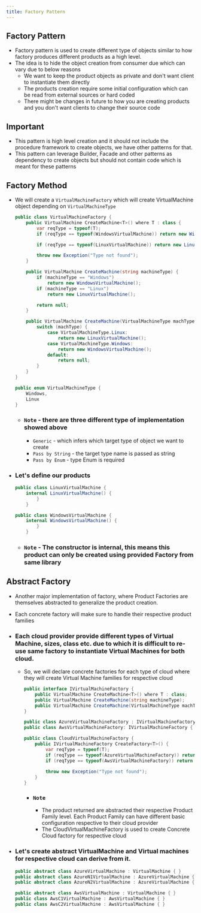 ```yaml
---
title: Factory Pattern
---
```


## Factory Pattern
- Factory pattern is used to create different type of objects similar to how factory produces different products as a high level.
- The idea is to hide the object creation from consumer due which can vary due to below reasons
	- We want to keep the product objects as private and don't want client to instantiate them directly
	- The products creation require some initial configuration which can be read from external sources or hard coded
	- There might be changes in future to how you are creating products and you don't want clients to change their source code	

## Important
- This pattern is high level creation and it should not include the procedure framework to create objects, we have other patterns for that. 
- This pattern can leverage Builder, Facade and other patterns as dependency to create objects but should not contain code which is meant for these patterns

## Factory Method
- We will create a `VirtualMachineFactory` which will create VirtualMachine object depending on `VirtualMachineType`
	```csharp
    public class VirtualMachineFactory {
        public VirtualMachine CreateMachine<T>() where T : class {
            var reqType = typeof(T);
            if (reqType == typeof(WindowsVirtualMachine)) return new WindowsVirtualMachine();

            if (reqType == typeof(LinuxVirtualMachine)) return new LinuxVirtualMachine();

            throw new Exception("Type not found");
        }

        public VirtualMachine CreateMachine(string machineType) {
            if (machineType == "Windows")
                return new WindowsVirtualMachine();
            if (machineType == "Linux")
                return new LinuxVirtualMachine();

            return null;
        }

        public VirtualMachine CreateMachine(VirtualMachineType machType) {
            switch (machType) {
                case VirtualMachineType.Linux:
                    return new LinuxVirtualMachine();
                case VirtualMachineType.Windows:
                    return new WindowsVirtualMachine();
                default:
                    return null;
            }
        }
    }
 
    public enum VirtualMachineType {
        Windows,
        Linux
    }
	```
    - ### `Note` - there are three different type of implementation showed above
        - `Generic` - which infers which target type of object we want to create
        - `Pass by String` - the target type name is passed as string
        - `Pass by Enum` - type Enum is required
    
 - ### Let's define our products
	```csharp
	public class LinuxVirtualMachine {
		internal LinuxVirtualMachine() {
		    }
		}

	public class WindowsVirtualMachine {
		internal WindowsVirtualMachine() {
		    }
		}
	```
	- ### `Note` - The constructor is internal, this means this product can only be created using provided Factory from same library

## Abstract Factory
- Another major implementation of factory, where Product Factories are themselves abstracted to generalize the product creation.
- Each concrete factory will make sure to handle their respective product families
- ### Each cloud provider provide different types of Virtual Machine, sizes, class etc. due to which it is difficult to re-use same factory to instantiate Virtual Machines for both cloud.
  - So, we will declare concrete factories for each type of cloud where they will create Virtual Machine families for respective cloud

	```csharp
    public interface IVirtualMachineFactory {
        public VirtualMachine CreateMachine<T>() where T : class;
        public VirtualMachine CreateMachine(string machineType);
        public VirtualMachine CreateMachine(VirtualMachineType machType);
    }

	public class AzureVirtualMachineFactory : IVirtualMachineFactory { }
    public class AwsVirtualMachineFactory: IVirtualMachineFactory { }
    
	public class CloudVirtualMachineFactory {
		public IVirtualMachineFactory CreateFactory<T>() {
			var reqType = typeof(T);
			if (reqType == typeof(AzureVirtualMachineFactory)) return new AzureVirtualMachineFactory();
			if (reqType == typeof(AwsVirtualMachineFactory)) return new AwsVirtualMachineFactory();
			
            throw new Exception("Type not found");
		}
	}
	```
    - ### `Note` 
        - The product returned are abstracted their respective Product Family level. Each Product Family can have different basic configuration respective to their cloud provider
		- The CloudVirtualMachineFactory is used to create Concrete Cloud factory for respective cloud
	    
- ### Let's create abstract VirtualMachine and Virtual machines for respective cloud can derive from it.  
  ```csharp
  public abstract class AzureVirtualMachine : VirtualMachine { }
  public abstract class AzureN1VirtualMachine : AzureVirtualMachine { }
  public abstract class AzureN2VirtualMachine : AzureVirtualMachine { }

  public abstract class AwsVirtualMachine : VirtualMachine { }
  public class AwsC1VirtualMachine : AwsVirtualMachine { }
  public class AwsC2VirtualMachine : AwsVirtualMachine { }
  ```
	

